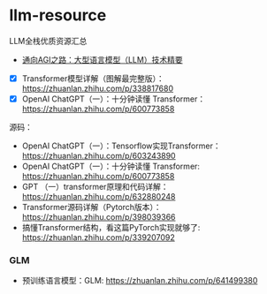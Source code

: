 # llm-resource
LLM全栈优质资源汇总





- [通向AGI之路：大型语言模型（LLM）技术精要](https://zhuanlan.zhihu.com/p/597586623)



- [x] Transformer模型详解（图解最完整版）：https://zhuanlan.zhihu.com/p/338817680
- [x] OpenAI ChatGPT（一）：十分钟读懂 Transformer：https://zhuanlan.zhihu.com/p/600773858

源码：

- OpenAI ChatGPT（一）：Tensorflow实现Transformer：https://zhuanlan.zhihu.com/p/603243890
- OpenAI ChatGPT（一）：十分钟读懂 Transformer: https://zhuanlan.zhihu.com/p/600773858
- GPT （一）transformer原理和代码详解：https://zhuanlan.zhihu.com/p/632880248
- Transformer源码详解（Pytorch版本）：https://zhuanlan.zhihu.com/p/398039366
- 搞懂Transformer结构，看这篇PyTorch实现就够了: https://zhuanlan.zhihu.com/p/339207092




### GLM 
- 预训练语言模型：GLM: https://zhuanlan.zhihu.com/p/641499380
